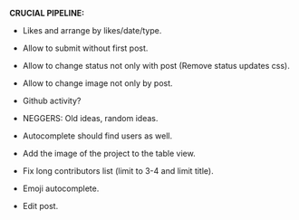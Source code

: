 __CRUCIAL PIPELINE:__
 * Likes and arrange by likes/date/type.
 * Allow to submit without first post.
 * Allow to change status not only with post (Remove status updates css). 
 * Allow to change image not only by post.
 * Github activity?
 * NEGGERS: Old ideas, random ideas.
 * Autocomplete should find users as well.
 * Add the image of the project to the table view.
 * Fix long contributors list (limit to 3-4 and limit title).

 * Emoji autocomplete.
 * Edit post.